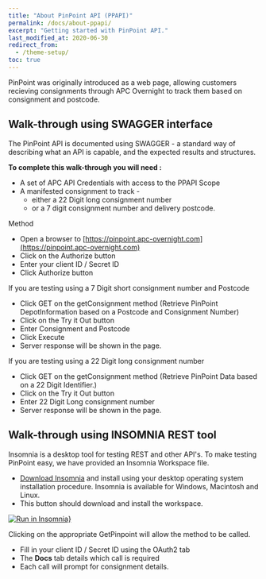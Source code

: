 ```yaml
---
title: "About PinPoint API (PPAPI)"
permalink: /docs/about-ppapi/
excerpt: "Getting started with PinPoint API."
last_modified_at: 2020-06-30
redirect_from:
  - /theme-setup/
toc: true
---
```

PinPoint was originally introduced as a web page, allowing customers recieving consignments through APC Overnight to track them based on consignment and postcode.

## Walk-through using SWAGGER interface
The PinPoint API is documented using SWAGGER - a standard way of describing what an API is capable, and the expected results and structures.

__To complete this walk-through you will need :__ 

* A set of APC API Credentials with access to the PPAPI Scope
* A manifested consignment to track - 
  * either a 22 Digit long consignment number
  * or a 7 digit consignment number and delivery postcode. 

Method 

- Open a browser to [https://pinpoint.apc-overnight.com](https://pinpoint.apc-overnight.com)
- Click on the Authorize button
- Enter your client ID / Secret ID
- Click Authorize button


If you are testing using a 7 Digit short consignment number and Postcode
- Click GET on the getConsignment method (Retrieve PinPoint DepotInformation based on a Postcode and Consignment Number)
- Click on the Try it Out button
- Enter Consignment and Postcode
- Click Execute
- Server response will be shown in the page.

If you are testing using a 22 Digit long consignment number
- Click GET on the getConsignment method (Retrieve PinPoint Data based on a 22 Digit Identifier.)
- Click on the Try it Out button
- Enter 22 Digit Long consignment number
- Server response will be shown in the page.


## Walk-through using INSOMNIA REST tool
Insomnia is a desktop tool for testing REST and other API's.  To make testing PinPoint easy, we have provided an Insomnia Workspace file.

- [Download Insomnia](https://insomnia.rest/download/core/?) and install using your desktop operating system installation procedure.  Insomnia is available for Windows, Macintosh and Linux.
- This button should download and install the workspace.

[![Run in Insomnia}](https://insomnia.rest/images/run.svg)](https://insomnia.rest/run/?label=PinPointAPI&uri=https%3A%2F%2Fgithub.com%2FAPCOvernight%2Fsme-toolkit%2Fblob%2Fmaster%2Fservices%2FPinPointAPI%2FInsomnia%2FPinPointAPI.json)

Clicking on the appropriate GetPinpoint will allow the method to be called.

- Fill in your client ID / Secret ID using the OAuth2 tab
- The __Docs__ tab details which call is required
- Each call will prompt for consignment details.